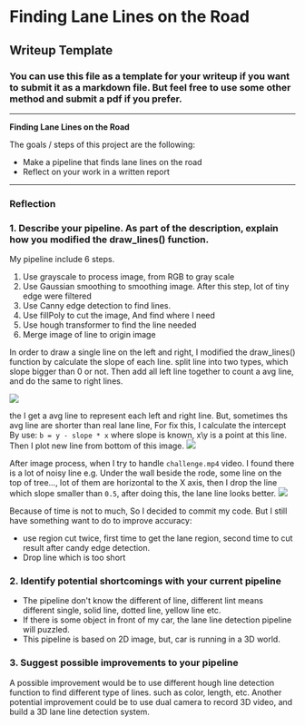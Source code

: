# **Finding Lane Lines on the Road** 

## Writeup Template

### You can use this file as a template for your writeup if you want to submit it as a markdown file. But feel free to use some other method and submit a pdf if you prefer.

---

**Finding Lane Lines on the Road**

The goals / steps of this project are the following:
* Make a pipeline that finds lane lines on the road
* Reflect on your work in a written report


[//]: # (Image References)

[image1]: ./examples/grayscale.jpg "Grayscale"

---

### Reflection

### 1. Describe your pipeline. As part of the description, explain how you modified the draw_lines() function.

My pipeline include 6 steps. 
1. Use grayscale to process image, from RGB to gray scale
2. Use Gaussian smoothing to smoothing image. After this step, lot of tiny edge were filtered
3. Use Canny edge detection to find lines.
4. Use fillPoly to cut the image, And find where I need
5. Use hough transformer to find the line needed
6. Merge image of line to origin image

In order to draw a single line on the left and right, I modified the draw_lines() function by calculate the slope of each line.
split line into two types, which slope bigger than 0 or not. Then add all left line together to count a avg line, and do the same to right lines.

![](https://ws2.sinaimg.cn/large/006tNc79ly1fpktysuht2j30d5074js9.jpg)

the I get a avg line to represent each left and right line. But, sometimes ths avg line are shorter than real lane line, For fix this, 
I calculate the intercept By use: `b = y - slope * x` where slope is known, x\y is a point at this line. Then I plot new line from bottom of this image.
![](https://ws4.sinaimg.cn/large/006tNc79ly1fpku0ja5cjj30ji07e75k.jpg)


After image process, when I try to handle `challenge.mp4` video. I found there is a lot of noisy line 
e.g. Under the wall beside the rode, some line on the top of tree..., lot of them are horizontal to the X axis, 
then I drop the line which slope smaller than `0.5`, after doing this, the lane line looks better.
![](https://ws2.sinaimg.cn/large/006tNc79ly1fpku129v01j30d2070q3s.jpg)

Because of time is not to much, So I decided to commit my code. 
But I still have something want to do to improve accuracy:
* use region cut twice, first time to get the lane region, second time to cut result after candy edge detection.
* Drop line which is too short 


### 2. Identify potential shortcomings with your current pipeline

* The pipeline don't know the different of line, different lint means different single, solid line, dotted line, yellow line etc. 
* If there is some object in front of my car, the lane line detection pipeline will puzzled.
* This pipeline is based on 2D image, but, car is running in a 3D world.


### 3. Suggest possible improvements to your pipeline

A possible improvement would be to use different hough line detection function to find different type of lines. such as color, length, etc.
Another potential improvement could be to use dual camera to record 3D video, and build a 3D lane line detection system.

